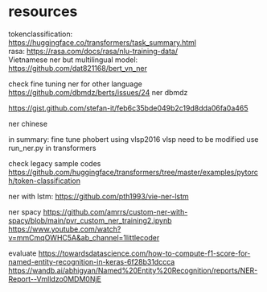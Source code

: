 # resources

tokenclassification: https://huggingface.co/transformers/task_summary.html \
rasa: https://rasa.com/docs/rasa/nlu-training-data/ \
Vietnamese ner but multilingual model: https://github.com/dat821168/bert_vn_ner

check fine tuning ner for other language
https://github.com/dbmdz/berts/issues/24 ner dbmdz

https://gist.github.com/stefan-it/feb6c35bde049b2c19d8dda06fa0a465

ner chinese

in summary: fine tune phobert using vlsp2016
vlsp need to be modified
use run_ner.py in transformers


check legacy sample codes
https://github.com/huggingface/transformers/tree/master/examples/pytorch/token-classification


ner with lstm: https://github.com/pth1993/vie-ner-lstm

ner spacy
https://github.com/amrrs/custom-ner-with-spacy/blob/main/pvr_custom_ner_training2.ipynb
https://www.youtube.com/watch?v=mmCmqOWHC5A&ab_channel=1littlecoder


evaluate
https://towardsdatascience.com/how-to-compute-f1-score-for-named-entity-recognition-in-keras-6f28b31dccca \
https://wandb.ai/abhigyan/Named%20Entity%20Recognition/reports/NER-Report--Vmlldzo0MDM0NjE
